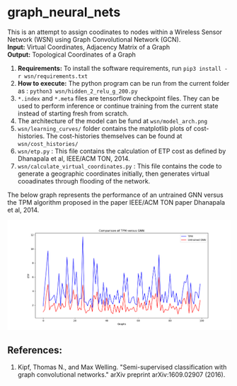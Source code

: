 # graph_neural_nets

This is an attempt to assign coodinates to nodes within a Wireless Sensor Network (WSN) using Graph Convolutional Network (GCN).
<br>
**Input:** Virtual Coordinates, Adjacency Matrix of a Graph
<br>
**Output:** Topological Coordinates of a Graph
<br>

1. **Requirements:** To install the software requirements, run `pip3 install -r wsn/requirements.txt`
2. **How to execute:** The python program can be run from the current folder as : `python3 wsn/hidden_2_relu_g_200.py` 
2. `*.index` and `*.meta` files are tensorflow checkpoint files. They can be used to perform inference or continue training from the current state
instead of starting fresh from scratch.
3. The architecture of the model can be fund at `wsn/model_arch.png`
4. `wsn/learning_curves/` folder contains the matplotlib plots of cost-histories. The cost-histories themselves can be found at `wsn/cost_histories/` 
5. `wsn/etp.py` : This file contains the calculation of ETP cost as defined by Dhanapala et al, IEEE/ACM TON, 2014.
6. `wsn/calculate_virtual_coordinates.py` : This file contains the code to generate a geographic coordinates initially, then generates virtual cooadinates through flooding of the network.

The below graph represents the performance of an untrained GNN versus the TPM algorithm proposed in the paper IEEE/ACM TON paper Dhanapala et al, 2014.

![Graphs are generated in an i.i.d fashion from a uniform random distribution](results/tpm_vs_gnn.png)

## References:
1. Kipf, Thomas N., and Max Welling. "Semi-supervised classification with graph convolutional networks." 
arXiv preprint arXiv:1609.02907 (2016).
